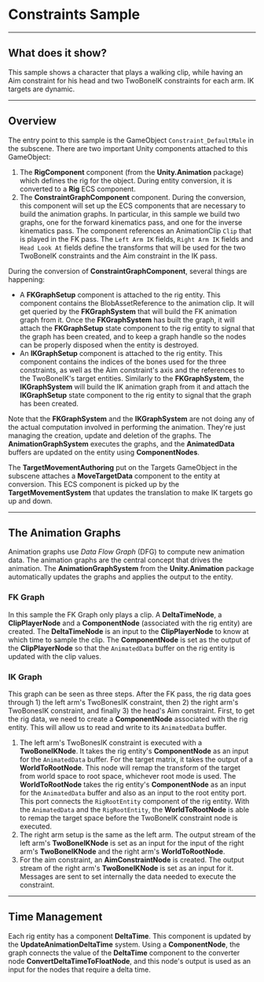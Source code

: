 # Constraints Sample

----
## What does it show?

This sample shows a character that plays a walking clip, while having an Aim constraint for his head and two TwoBoneIK constraints for each arm. IK targets are dynamic.

----
## Overview

The entry point to this sample is the GameObject `Constraint_DefaultMale` in the subscene. There are two important Unity components attached to this GameObject:

 1. The **RigComponent** component (from the **Unity.Animation** package) which defines the rig for the object. During entity conversion, it is converted to a **Rig** ECS component.
 2. The **ConstraintGraphComponent** component. During the conversion, this component will set up the ECS components that are necessary to build the animation graphs.
 In particular, in this sample we build two graphs, one for the forward kinematics pass, and one for the inverse kinematics pass. The component references an AnimationClip `Clip` that is played in the FK pass. The `Left Arm IK` fields, `Right Arm IK` fields and `Head Look At` fields define the transforms that will be used for the two TwoBoneIK constraints and the Aim constraint in the IK pass.

During the conversion of **ConstraintGraphComponent**, several things are happening:
 * A **FKGraphSetup** component is attached to the rig entity. This component contains the BlobAssetReference to the animation clip. It will get queried by the **FKGraphSystem** that will build the FK animation graph from it. Once the **FKGraphSystem** has built the graph, it will attach the **FKGraphSetup** state component to the rig entity to signal that the graph has been created, and to keep a graph handle so the nodes can be properly disposed when the entity is destroyed.
 * An **IKGraphSetup** component is attached to the rig entity. This component contains the indices of the bones used for the three constraints, as well as the Aim constraint's axis and the references to the TwoBoneIK's target entities. Similarly to the **FKGraphSystem**, the **IKGraphSystem** will build the IK animation graph from it and attach the **IKGraphSetup** state component to the rig entity to signal that the graph has been created.

Note that the **FKGraphSystem** and the **IKGraphSystem** are not doing any of the actual computation involved in performing the animation. They're just managing the creation, update and deletion of the graphs. The **AnimationGraphSystem** executes the graphs, and the **AnimatedData** buffers are updated on the entity using **ComponentNodes**.

The **TargetMovementAuthoring** put on the Targets GameObject in the subscene attaches a **MoveTargetData** component to the entity at conversion. This ECS component is picked up by the **TargetMovementSystem** that updates the translation to make IK targets go up and down.

----
## The Animation Graphs

Animation graphs use *Data Flow Graph* (DFG) to compute new animation data. The animation graphs are the central concept that drives the animation.
The **AnimationGraphSystem** from the **Unity.Animation** package automatically updates the graphs and applies the output to the entity.

### FK Graph

In this sample the FK Graph only plays a clip. A **DeltaTimeNode**, a **ClipPlayerNode** and a **ComponentNode** (associated with the rig entity) are created. The **DeltaTimeNode** is an input to the **ClipPlayerNode** to know at which time to sample the clip. The **ComponentNode** is set as the output of the **ClipPlayerNode** so that the `AnimatedData` buffer on the rig entity is updated with the clip values.

### IK Graph

This graph can be seen as three steps. After the FK pass, the rig data goes through 1) the left arm's TwoBonesIK constraint, then 2) the right arm's TwoBonesIK constraint, and finally 3) the head's Aim constraint.
First, to get the rig data, we need to create a  **ComponentNode** associated with the rig entity. This will allow us to read and write to its `AnimatedData` buffer.

1. The left arm's TwoBonesIK constraint is executed with a **TwoBoneIKNode**. It takes the rig entity's **ComponentNode** as an input for the `AnimatedData` buffer. For the target matrix, it takes the output of a **WorldToRootNode**. This node will remap the transform of the target from world space to root space, whichever root mode is used. The **WorldToRootNode** takes the rig entity's **ComponentNode** as an input for the `AnimatedData` buffer and also as an input to the root entity port. This port connects the `RigRootEntity` component of the rig entity. With the `AnimatedData` and the `RigRootEntity`, the **WorldToRootNode** is able to remap the target space before the TwoBoneIK constraint node is executed.
2. The right arm setup is the same as the left arm. The output stream of the left arm's **TwoBoneIKNode** is set as an input for the input of the right arm's **TwoBoneIKNode** and the right arm's **WorldToRootNode**.
3. For the aim constraint, an **AimConstraintNode** is created. The output stream of the right arm's **TwoBoneIKNode** is set as an input for it. Messages are sent to set internally the data needed to execute the constraint.

----
## Time Management

Each rig entity has a component **DeltaTime**. This component is updated by the **UpdateAnimationDeltaTime** system. Using a **ComponentNode**, the graph connects the value of the **DeltaTime** component to the converter node **ConvertDeltaTimeToFloatNode**, and this node's output is used as an input for the nodes that require a delta time.

